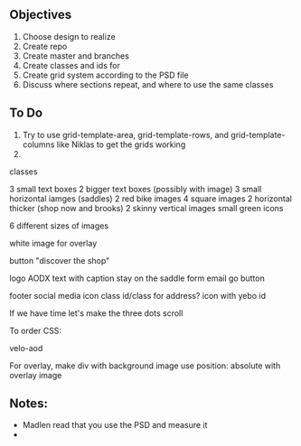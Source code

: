 ## Objectives 

1. Choose design to realize
2. Create repo
3. Create master and branches
4. Create classes and ids for 
5. Create grid system according to the PSD file
6. Discuss where sections repeat, and where to use the same classes


## To Do

1. Try to use grid-template-area, grid-template-rows, and grid-template-columns like Niklas to get the grids working
2. 



classes

3 small text boxes
2 bigger text boxes (possibly with image)
3 small horizontal iamges (saddles)
2 red bike images
4 square images
2 horizontal thicker (shop now and brooks)
2 skinny vertical images
small green icons

6 different sizes of images

white image for overlay

button "discover the shop" 

logo AODX
text with caption stay on the saddle
form email 
go button

footer 
social media icon class
id/class for address?
icon with yebo id

If we have time let's make the three dots scroll


To order CSS:

velo-aod


For overlay, make div with background image
use position: absolute with overlay image

## Notes:
- Madlen read that you use the PSD and measure it
- 